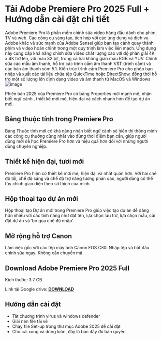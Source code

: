 # Tải Adobe Premiere Pro 2025 Full + Hướng dẫn cài đặt chi tiết
Adobe Premiere Pro là phần mềm chỉnh sửa video hàng đầu dành cho phim, TV và web. Các công cụ sáng tạo, tích hợp với các ứng dụng và dịch vụ Adobe khác và sức mạnh của Adobe Sensei giúp bạn tạo cảnh quay thành phim và video hoàn chỉnh trong một quy trình làm việc liền mạch. Ứng dụng này cung cấp khả năng chỉnh sửa video chất lượng cao với độ phân giải 4K x 4K trở lên, với màu 32 bit, trong cả hai không gian màu RGB và YUV. Chỉnh sửa các mẫu âm thanh, hỗ trợ các trình cắm âm thanh VST (trình cắm) và các bản âm thanh vòm 5.1. Kiến trúc trình cắm Premiere Pro cho phép bạn nhập và xuất các tài liệu chứa tệp QuickTime hoặc DirectShow, đồng thời hỗ trợ một số lượng lớn định dạng video và âm thanh từ MacOS và Windows
![image](https://github.com/user-attachments/assets/1bc0efc7-2d28-4d3a-9724-c02fc370419c)

Phiên bản 2025 của Premiere Pro có bảng Properties mới mạnh mẽ, nhận biết ngữ cảnh , thiết kế mới mẻ, hiện đại và cách nhanh hơn để tạo dự án mới.

## Bảng thuộc tính trong Premiere Pro
Bảng Thuộc tính mới có khả năng nhận biết ngữ cảnh sẽ hiển thị thông minh các công cụ thường dùng nhất vào đúng thời điểm bạn cần, giúp người dùng mới dễ học Premiere Pro hơn và hiệu quả hơn đối với những người dùng chuyên nghiệp. 
## Thiết kế hiện đại, tươi mới
Premiere Pro hiện có thiết kế mới mẻ, hiện đại và nhất quán hơn. Với hai chế độ tối, chế độ sáng và chế độ trợ năng tương phản cao, người dùng có thể tùy chỉnh giao diện theo sở thích của mình.
## Hộp thoại tạo dự án mới
Hộp thoại tạo Dự án mới trong Premiere Pro giúp việc tạo dự án dễ dàng hơn nhiều với các tính năng như đặt tên, lựa chọn lưu trữ, lựa chọn mẫu, cài đặt dự án và ‘bỏ qua chế độ nhập’. 
## Mở rộng hỗ trợ Canon
Làm việc gốc với các tệp máy ảnh Canon EOS C80. Nhập tệp và bắt đầu chỉnh sửa ngay. Không cần chuyển mã.
## Download Adobe Premiere Pro 2025 Full
Kích thước: 3.7 GB

Link tải Google drive: [**DOWNLOAD**](https://isangtao.com/download-adobe-premiere-pro-2025-full-huong-dan-cai-dat/)

## Hướng dẫn cài đặt
- Tắt chương trình virus và windows defender
- Giải nén file tải về
- Chạy file Set-up trong thư mục Adobe 2025 để cài đặt
- Chờ cài xong và dùng luôn, đây là bản đầy đủ bản quyền
